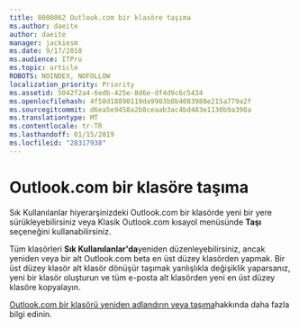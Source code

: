 ```yaml
---
title: 8000062 Outlook.com bir klasöre taşıma
ms.author: daeite
author: daeite
manager: jackiesm
ms.date: 9/17/2018
ms.audience: ITPro
ms.topic: article
ROBOTS: NOINDEX, NOFOLLOW
localization_priority: Priority
ms.assetid: 5042f2a4-6edb-425e-8d6e-df4d9c6c5434
ms.openlocfilehash: 4f58d18890119da9903b8b4083988e215a779a2f
ms.sourcegitcommit: d6ea5e9458a2b8ceaab3ac4bd483e1130b9a398a
ms.translationtype: MT
ms.contentlocale: tr-TR
ms.lasthandoff: 01/15/2019
ms.locfileid: "28317938"
---
```

# <a name="moving-a-folder-in-outlookcom"></a>Outlook.com bir klasöre taşıma

Sık Kullanılanlar hiyerarşinizdeki Outlook.com bir klasörde yeni bir yere sürükleyebilirsiniz veya Klasik Outlook.com kısayol menüsünde **Taşı** seçeneğini kullanabilirsiniz. 
  
Tüm klasörleri **Sık Kullanılanlar'da**yeniden düzenleyebilirsiniz, ancak yeniden veya bir alt Outlook.com beta en üst düzey klasörden yapmak. Bir üst düzey klasör alt klasör dönüşür taşımak yanlışlıkla değişiklik yaparsanız, yeni bir klasör oluşturun ve tüm e-posta alt klasörden yeni en üst düzey klasöre kopyalayın. 
  
[Outlook.com bir klasörü yeniden adlandırın veya taşıma](https://support.office.com/article/c9c66fed-8a7c-426a-afc6-0d46a72080fb)hakkında daha fazla bilgi edinin.
  

